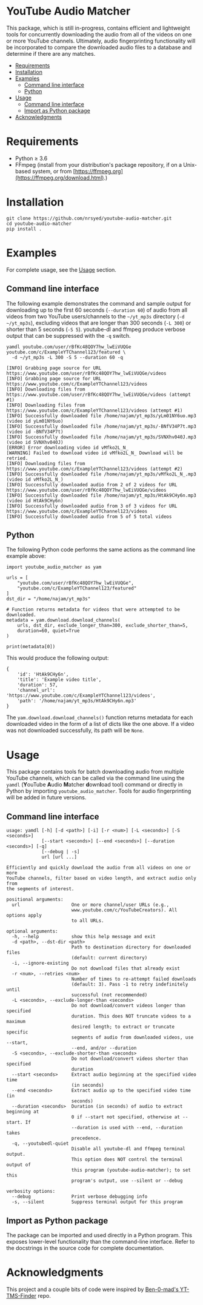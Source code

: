 # YouTube Audio Matcher

This package, which is still in-progress, contains efficient and lightweight
tools for concurrently downloading the audio from all of the videos on one
or more YouTube channels. Ultimately, audio fingerprinting functionality will
be incorporated to compare the downloaded audio files to a database and
determine if there are any matches.

* [Requirements](#requirements)
* [Installation](#installation)
* [Examples](#examples)
  * [Command line interface](#cli-examples)
  * [Python](#python-examples)
* [Usage](#usage)
  * [Command line interface](#cli)
  * [Import as Python package](#import)
* [Acknowledgments](#acknowledgments)

# <span id="requirements">Requirements</span>
* Python &ge; 3.6
* FFmpeg (install from your distribution's package repository, if on a
  Unix-based system, or from
  [https://ffmpeg.org](https://ffmpeg.org/download.html).)

# <span id="installation">Installation</span>
```
git clone https://github.com/nrsyed/youtube-audio-matcher.git
cd youtube-audio-matcher
pip install .
```

# <span id="examples">Examples</examples>

For complete usage, see the [Usage](#usage) section.

## <span id="cli-examples">Command line interface</span>
The following example demonstrates the command and sample output for
downloading up to the first 60 seconds (`--duration 60`) of audio from all
videos from two YouTube users/channels to the `~/yt_mp3s` directory
(`-d ~/yt_mp3s`), excluding videos that are longer than 300 seconds (`-L 300`)
or shorter than 5 seconds (`-S 5`). youtube-dl and ffmpeg produce verbose
output that can be suppressed with the `-q` switch.

```
yamdl youtube.com/user/rBfKc48QOY7hw_lwEiVUQGe youtube.com/c/ExampleYTChannel123/featured \
  -d ~/yt_mp3s -L 300 -S 5 --duration 60 -q

[INFO] Grabbing page source for URL https://www.youtube.com/user/rBfKc48QOY7hw_lwEiVUQGe/videos
[INFO] Grabbing page source for URL https://www.youtube.com/c/ExampleYTChannel123/videos
[INFO] Downloading files from https://www.youtube.com/user/rBfKc48QOY7hw_lwEiVUQGe/videos (attempt #1)
[INFO] Downloading files from https://www.youtube.com/c/ExampleYTChannel123/videos (attempt #1)
[INFO] Successfully downloaded file /home/najam/yt_mp3s/yLm01NY6uo.mp3 (video id yLm01NY6uo)
[INFO] Successfully downloaded file /home/najam/yt_mp3s/-BNfV34P7t.mp3 (video id -BNfV34P7t)
[INFO] Successfully downloaded file /home/najam/yt_mp3s/SVNXhv040J.mp3 (video id SVNXhv040J)
[ERROR] Error downloading video id vMfko2L_N_
[WARNING] Failed to download video id vMfko2L_N_ Download will be retried.
[INFO] Downloading files from https://www.youtube.com/c/ExampleYTChannel123/videos (attempt #2)
[INFO] Successfully downloaded file /home/najam/yt_mp3s/vMfko2L_N_.mp3 (video id vMfko2L_N_)
[INFO] Successfully downloaded audio from 2 of 2 videos for URL https://www.youtube.com/user/rBfKc48QOY7hw_lwEiVUQGe/videos
[INFO] Successfully downloaded file /home/najam/yt_mp3s/HtAk9CHy6n.mp3 (video id HtAk9CHy6n)
[INFO] Successfully downloaded audio from 3 of 3 videos for URL https://www.youtube.com/c/ExampleYTChannel123/videos
[INFO] Successfully downloaded audio from 5 of 5 total videos
```

## <span id="python-examples">Python</span>

The following Python code performs the same actions as the command line example
above:

```
import youtube_audio_matcher as yam

urls = [
    "youtube.com/user/rBfKc48QOY7hw_lwEiVUQGe",
    "youtube.com/c/ExampleYTChannel123/featured"
]
dst_dir = "/home/najam/yt_mp3s"

# Function returns metadata for videos that were attempted to be downloaded.
metadata = yam.download.download_channels(
    urls, dst_dir, exclude_longer_than=300, exclude_shorter_than=5,
    duration=60, quiet=True
)

print(metadata[0])
```

This would produce the following output:
```
{
    'id': 'HtAk9CHy6n',
    'title': 'Example video title',
    'duration': 57,
    'channel_url': 'https://www.youtube.com/c/ExampleYTChannel123/videos',
    'path': '/home/najam/yt_mp3s/HtAk9CHy6n.mp3'
}
```

The `yam.download.download_channels()` function returns metadata for each
downloaded video in the form of a list of dicts like the one above. If a video
was not downloaded successfully, its path will be `None`.

# <span id="usage">Usage</span>

This package contains tools for batch downloading audio from multiple YouTube
channels, which can be called via the command line using the `yamdl`
(**Y**ouTube **A**udio **M**atcher **d**own**l**oad tool) command or directly
in Python by importing `youtube_audio_matcher`. Tools for audio fingerprinting
will be added in future versions.

## <span id="cli">Command line interface</span>
```
usage: yamdl [-h] [-d <path>] [-i] [-r <num>] [-L <seconds>] [-S <seconds>]
             [--start <seconds>] [--end <seconds>] [--duration <seconds>] [-q]
             [--debug | -s]
             url [url ...]

Efficiently and quickly download the audio from all videos on one or more
YouTube channels, filter based on video length, and extract audio only from
the segments of interest.

positional arguments:
  url                   One or more channel/user URLs (e.g.,
                        www.youtube.com/c/YouTubeCreators). All options apply
                        to all URLs.

optional arguments:
  -h, --help            show this help message and exit
  -d <path>, --dst-dir <path>
                        Path to destination directory for downloaded files
                        (default: current directory)
  -i, --ignore-existing
                        Do not download files that already exist
  -r <num>, --retries <num>
                        Number of times to re-attempt failed downloads
                        (default: 3). Pass -1 to retry indefinitely until
                        successful (not recommended)
  -L <seconds>, --exclude-longer-than <seconds>
                        Do not download/convert videos longer than specified
                        duration. This does NOT truncate videos to a maximum
                        desired length; to extract or truncate specific
                        segments of audio from downloaded videos, use --start,
                        --end, and/or --duration
  -S <seconds>, --exclude-shorter-than <seconds>
                        Do not download/convert videos shorter than specified
                        duration
  --start <seconds>     Extract audio beginning at the specified video time
                        (in seconds)
  --end <seconds>       Extract audio up to the specified video time (in
                        seconds)
  --duration <seconds>  Duration (in seconds) of audio to extract beginning at
                        0 if --start not specified, otherwise at --start. If
                        --duration is used with --end, --duration takes
                        precedence.
  -q, --youtubedl-quiet
                        Disable all youtube-dl and ffmpeg terminal output.
                        This option does NOT control the terminal output of
                        this program (youtube-audio-matcher); to set this
                        program's output, use --silent or --debug

verbosity options:
  --debug               Print verbose debugging info
  -s, --silent          Suppress terminal output for this program
```

## <span id="import">Import as Python package</span>

The package can be imported and used directly in a Python program. This exposes
lower-level functionality than the command-line interface. Refer to the
docstrings in the source code for complete documentation.

# <span id="acknowledgments">Acknowledgments</span>
This project and a couple bits of code were inspired by
[Ben-0-mad's YT-TMS-Finder](https://github.com/Ben-0-mad/YT-TMS-Finder) repo.

